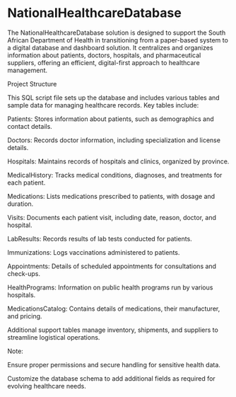 # NationalHealthcareDatabase

The NationalHealthcareDatabase solution is designed to support the South African Department of Health in transitioning from a paper-based system to a digital database and dashboard solution. It centralizes and organizes information about patients, doctors, hospitals, and pharmaceutical suppliers, offering an efficient, digital-first approach to healthcare management.

Project Structure

This SQL script file sets up the database and includes various tables and sample data for managing healthcare records. Key tables include:

Patients: Stores information about patients, such as demographics and contact details.

Doctors: Records doctor information, including specialization and license details.

Hospitals: Maintains records of hospitals and clinics, organized by province.

MedicalHistory: Tracks medical conditions, diagnoses, and treatments for each patient.

Medications: Lists medications prescribed to patients, with dosage and duration.

Visits: Documents each patient visit, including date, reason, doctor, and hospital.

LabResults: Records results of lab tests conducted for patients.

Immunizations: Logs vaccinations administered to patients.

Appointments: Details of scheduled appointments for consultations and check-ups.

HealthPrograms: Information on public health programs run by various hospitals.

MedicationsCatalog: Contains details of medications, their manufacturer, and pricing.


Additional support tables manage inventory, shipments, and suppliers to streamline logistical operations.

Note:

Ensure proper permissions and secure handling for sensitive health data.

Customize the database schema to add additional fields as required for evolving healthcare needs.

